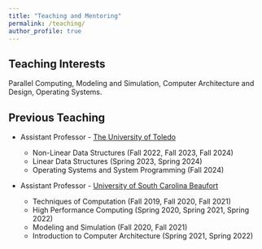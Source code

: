 ```yaml
---
title: "Teaching and Mentoring"
permalink: /teaching/
author_profile: true
---
```


## Teaching Interests
Parallel Computing, Modeling and Simulation, Computer Architecture and Design, Operating Systems.

## Previous Teaching
* Assistant Professor - [The University of Toledo](https://www.utoledo.edu/)
  * Non-Linear Data Structures (Fall 2022, Fall 2023, Fall 2024)
  * Linear Data Structures (Spring 2023, Spring 2024)
  * Operating Systems and System Programming (Fall 2024)
    
* Assistant Professor - [University of South Carolina Beaufort](https://www.uscb.edu)
  * Techniques of Computation (Fall 2019, Fall 2020, Fall 2021)
  * High Performance Computing (Spring 2020, Spring 2021, Spring 2022)
  * Modeling and Simulation (Fall 2020, Fall 2021)
  * Introduction to Computer Architecture (Spring 2021, Spring 2022)
